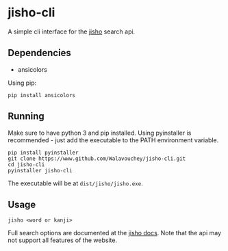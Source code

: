 # jisho-cli

A simple cli interface for the [jisho](https://jisho.org) search api.

## Dependencies

- ansicolors

Using pip:

```
pip install ansicolors
```

## Running

Make sure to have python 3 and pip installed. Using pyinstaller is recommended - just add the executable to the PATH environment variable.

```
pip install pyinstaller
git clone https://www.github.com/Walavouchey/jisho-cli.git
cd jisho-cli
pyinstaller jisho-cli
```

The executable will be at `dist/jisho/jisho.exe`.

## Usage

```
jisho <word or kanji>
```

Full search options are documented at the [jisho docs](https://jisho.org/docs). Note that the api may not support all features of the website.
